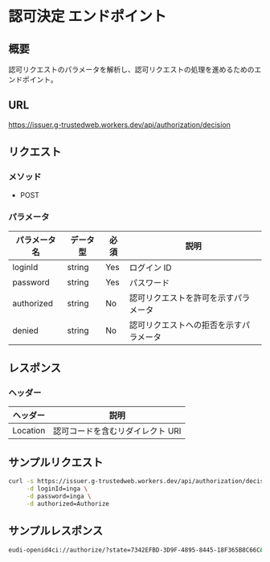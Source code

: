 # 認可決定 エンドポイント

## 概要

認可リクエストのパラメータを解析し、認可リクエストの処理を進めるためのエンドポイント。

## URL

https://issuer.g-trustedweb.workers.dev/api/authorization/decision

## リクエスト

### メソッド

- POST

### パラメータ

| パラメータ名 | データ型 | 必須 | 説明                                   |
| ------------ | -------- | ---- | -------------------------------------- |
| loginId      | string   | Yes  | ログイン ID                            |
| password     | string   | Yes  | パスワード                             |
| authorized   | string   | No   | 認可リクエストを許可を示すパラメータ   |
| denied       | string   | No   | 認可リクエストへの拒否を示すパラメータ |

## レスポンス

### ヘッダー

| ヘッダー | 説明                             |
| -------- | -------------------------------- |
| Location | 認可コードを含むリダイレクト URI |

## サンプルリクエスト

```sh
curl -s https://issuer.g-trustedweb.workers.dev/api/authorization/decision \
     -d loginId=inga \
     -d password=inga \
     -d authorized=Authorize
```

## サンプルレスポンス

```sh
eudi-openid4ci://authorize/?state=7342EFBD-3D9F-4895-8445-18F365B8C66C&code=Akyl_7V8J-Q35VlSX4b0prouiPr47S7eVkdc-VzbiqE&iss=https%3A%2F%2Fissuer.g-trustedweb.workers.dev
```
